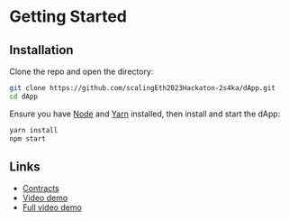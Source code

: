 # Getting Started

## Installation

Clone the repo and open the directory:

```sh
git clone https://github.com/scalingEth2023Hackaton-2s4ka/dApp.git
cd dApp
```

Ensure you have [Node](https://nodejs.org/) and [Yarn](https://yarnpkg.com/) installed, then install and start the dApp:

```sh
yarn install
npm start
```

## Links
* [Contracts](https://github.com/scalingEth2023Hackaton-2s4ka/contracts)
* [Video demo](https://drive.google.com/file/d/1xR_RCsY2nGsUB-nOka3qir7naUhTqeJ_/view?usp=share_link)
* [Full video demo](https://drive.google.com/file/d/1xR_RCsY2nGsUB-nOka3qir7naUhTqeJ_/view?usp=share_link)
